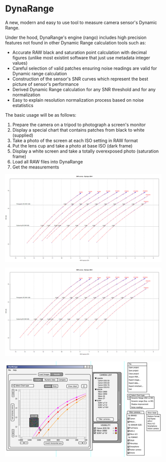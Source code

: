 # DynaRange
A new, modern and easy to use tool to measure camera sensor's Dynamic Range.

Under the hood, DynaRange's engine (rango) includes high precision features not found in other Dynamic Range calculation tools such as:
- Accurate RAW black and saturation point calculation with decimal figures (unlike most existint software that just use metadata integer values)
- Careful selection of valid patches ensuring noise readings are valid for Dynamic range calculation
- Construction of the sensor's SNR curves which represent the best picture of sensor's performance
- Derived Dynamic Range calculation for any SNR threshold and for any normalization
- Easy to explain resolution normalization process based on noise estatistics


The basic usage will be as follows:
1) Prepare the camera on a tripod to photograph a screen's monitor
2) Display a special chart that contains patches from black to white (supplied)
3) Take a photo of the screen at each ISO setting in RAW format
4) Put the lens cup and take a photo at base ISO (dark frame)
5) Display a white screen and take a totally overexposed photo (saturation frame)
6) Load all RAW files into DynaRange
7) Get the measurements

![measuring-photographic-dynamicrange](/SNRcurvesBLACK254.85.png)

![measuring-photographic-dynamicrange](/SNRcurvesBLACK254.85_8Mpx.png)

![measuring-photographic-dynamicrange](/userInterface/Main_Window_v1.2.png)
